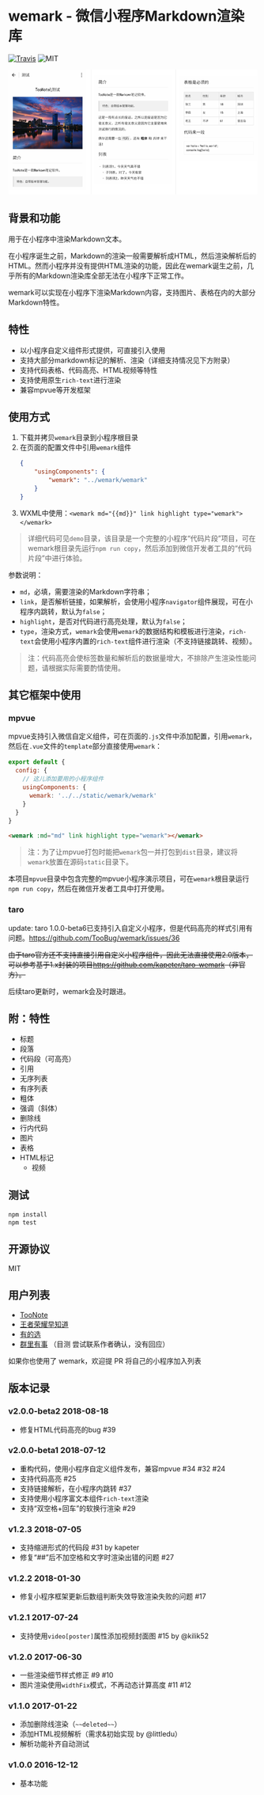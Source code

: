 # wemark - 微信小程序Markdown渲染库

[![Travis](https://img.shields.io/travis/TooBug/wemark/master.svg)](https://travis-ci.org/TooBug/wemark)
![MIT](https://img.shields.io/badge/LICENSE-MIT-green.svg)

![wemark](./screenshot.png)

## 背景和功能

用于在小程序中渲染Markdown文本。

在小程序诞生之前，Markdown的渲染一般需要解析成HTML，然后渲染解析后的HTML。然而小程序并没有提供HTML渲染的功能，因此在wemark诞生之前，几乎所有的Markdown渲染库全部无法在小程序下正常工作。

wemark可以实现在小程序下渲染Markdown内容，支持图片、表格在内的大部分Markdown特性。

## 特性

- 以小程序自定义组件形式提供，可直接引入使用
- 支持大部分markdown标记的解析、渲染（详细支持情况见下方附录）
- 支持代码表格、代码高亮、HTML视频等特性
- 支持使用原生`rich-text`进行渲染
- 兼容mpvue等开发框架

## 使用方式

1. 下载并拷贝`wemark`目录到小程序根目录
2. 在页面的配置文件中引用`wemark`组件
	```json
	{
		"usingComponents": {
			"wemark": "../wemark/wemark"
		}
	}
	```
3. WXML中使用：`<wemark md="{{md}}" link highlight type="wemark"></wemark>`

> 详细代码可见`demo`目录，该目录是一个完整的小程序“代码片段”项目，可在wemark根目录先运行`npm run copy`，然后添加到微信开发者工具的“代码片段”中进行体验。

参数说明：

- `md`，必填，需要渲染的Markdown字符串；
- `link`，是否解析链接，如果解析，会使用小程序`navigator`组件展现，可在小程序内跳转，默认为`false`；
- `highlight`，是否对代码进行高亮处理，默认为`false`；
- `type`，渲染方式，`wemark`会使用`wemark`的数据结构和模板进行渲染，`rich-text`会使用小程序内置的`rich-text`组件进行渲染（不支持链接跳转、视频）。

> 注：代码高亮会使标签数量和解析后的数据量增大，不排除产生渲染性能问题，请根据实际需要酌情使用。

## 其它框架中使用

### mpvue

mpvue支持引入微信自定义组件，可在页面的`.js`文件中添加配置，引用`wemark`，然后在`.vue`文件的`template`部分直接使用`wemark`：

```javascript
export default {
  config: {
    // 这儿添加要用的小程序组件
    usingComponents: {
      wemark: '../../static/wemark/wemark'
    }
  }
}
```

```html
<wemark :md="md" link highlight type="wemark"></wemark>
```

> 注：为了让mpvue打包时能把`wemark`包一并打包到`dist`目录，建议将`wemark`放置在源码`static`目录下。

本项目`mpvue`目录中包含完整的mpvue小程序演示项目，可在`wemark`根目录运行`npm run copy`，然后在微信开发者工具中打开使用。

### taro

update: taro 1.0.0-beta6已支持引入自定义小程序，但是代码高亮的样式引用有问题。<https://github.com/TooBug/wemark/issues/36>

~~由于taro官方还不支持直接引用自定义小程序组件，因此无法直接使用2.0版本，可以参考基于1.x封装的项目<https://github.com/kapeter/taro-wemark>（非官方）。~~

后续taro更新时，wemark会及时跟进。

## 附：特性

- 标题
- 段落
- 代码段（可高亮）
- 引用
- 无序列表
- 有序列表
- 粗体
- 强调（斜体）
- 删除线
- 行内代码
- 图片
- 表格
- HTML标记
	- 视频

## 测试

```shell
npm install
npm test
```

## 开源协议

MIT

## 用户列表

- [TooNote](https://xiaotu.io)
- [王者荣耀早知道](https://www.wxappr.com/app/1449)
- [有的选](https://www.damengxiang.me/app/724e3131.html)
- [群里有事](http://www.ifanr.com/minapp/843889) （目测 尝试联系作者确认，没有回应）

如果你也使用了 wemark，欢迎提 PR 将自己的小程序加入列表

## 版本记录

### v2.0.0-beta2 2018-08-18

- 修复HTML代码高亮的bug #39

### v2.0.0-beta1 2018-07-12

- 重构代码，使用小程序自定义组件发布，兼容mpvue #34 #32 #24
- 支持代码高亮 #25
- 支持链接解析，在小程序内跳转 #37
- 支持使用小程序富文本组件`rich-text`渲染
- 支持“双空格+回车”的软换行渲染 #29

### v1.2.3 2018-07-05

- 支持缩进形式的代码段 #31 by kapeter
- 修复“##”后不加空格和文字时渲染出错的问题 #27

### v1.2.2 2018-01-30

- 修复小程序框架更新后数组判断失效导致渲染失败的问题 #17

### v1.2.1 2017-07-24

- 支持使用`video[poster]`属性添加视频封面图 #15 by @kilik52

### v1.2.0 2017-06-30

- 一些渲染细节样式修正 #9 #10
- 图片渲染使用`widthFix`模式，不再动态计算高度 #11 #12
### v1.1.0 2017-01-22

- 添加删除线渲染（`~~deleted~~`）
- 添加HTML视频解析（需求&初始实现 by @littledu）
- 解析功能补齐自动测试

### v1.0.0 2016-12-12

- 基本功能
